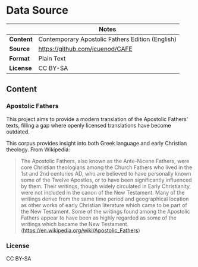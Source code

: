 # Data Source

| | Notes |
| --- | --- |
| **Content** | Contemporary Apostolic Fathers Edition (English) |
| **Source** | <https://github.com/jcuenod/CAFE> |
| **Format** | Plain Text |
| **License** | CC BY-SA |

## Content

### Apostolic Fathers

This project aims to provide a modern translation of the Apostolic Fathers' texts, filling a gap where openly licensed translations have become outdated.

This corpus provides insight into both Greek language and early Christian theology. From Wikipedia:

> The Apostolic Fathers, also known as the Ante-Nicene Fathers, were core Christian theologians among the Church Fathers who lived in the 1st and 2nd centuries AD, who are believed to have personally known some of the Twelve Apostles, or to have been significantly influenced by them. Their writings, though widely circulated in Early Christianity, were not included in the canon of the New Testament. Many of the writings derive from the same time period and geographical location as other works of early Christian literature which came to be part of the New Testament. Some of the writings found among the Apostolic Fathers appear to have been as highly regarded as some of the writings which became the New Testament. (https://en.wikipedia.org/wiki/Apostolic_Fathers)

### License

CC BY-SA